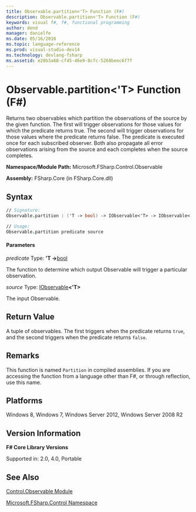 ```yaml
---
title: Observable.partition<'T> Function (F#)
description: Observable.partition<'T> Function (F#)
keywords: visual f#, f#, functional programming
author: dend
manager: danielfe
ms.date: 05/16/2016
ms.topic: language-reference
ms.prod: visual-studio-dev14
ms.technology: devlang-fsharp
ms.assetid: e20b3a68-cf45-46e9-8cfc-5268beec6f7f
---
```


# Observable.partition<'T> Function (F#)

Returns two observables which partition the observations of the source by the given function. The first will trigger observations for those values for which the predicate returns true. The second will trigger observations for those values where the predicate returns false. The predicate is executed once for each subscribed observer. Both also propagate all error observations arising from the source and each completes when the source completes.

**Namespace/Module Path:** Microsoft.FSharp.Control.Observable

**Assembly:** FSharp.Core (in FSharp.Core.dll)


## Syntax

```fsharp
// Signature:
Observable.partition : ('T -> bool) -> IObservable<'T> -> IObservable<'T> * IObservable<'T>

// Usage:
Observable.partition predicate source
```

#### Parameters
*predicate*
Type: **'T -&gt;**[bool](https://msdn.microsoft.com/library/89c0cf9c-49ce-4207-a3be-555851a67dd5)


The function to determine which output Observable will trigger a particular observation.


*source*
Type: [IObservable](https://msdn.microsoft.com/library/04855e2b-42e4-4342-860a-b86566c4f2d9)**&lt;'T&gt;**


The input Observable.

## Return Value

A tuple of observables. The first triggers when the predicate returns `true`, and the second triggers when the predicate returns `false`.

## Remarks
This function is named `Partition` in compiled assemblies. If you are accessing the function from a language other than F#, or through reflection, use this name.


## Platforms
Windows 8, Windows 7, Windows Server 2012, Windows Server 2008 R2


## Version Information
**F# Core Library Versions**

Supported in: 2.0, 4.0, Portable

## See Also
[Control.Observable Module](Control.Observable-Module-%5BFSharp%5D.md)

[Microsoft.FSharp.Control Namespace](Microsoft.FSharp.Control-Namespace-%5BFSharp%5D.md)

